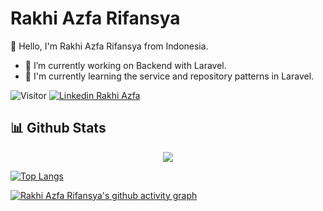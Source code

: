 # Rakhi Azfa Rifansya

👋 Hello, I'm Rakhi Azfa Rifansya from Indonesia.

- 🔭 I’m currently working on Backend with Laravel.
- 🌱 I'm currently learning the service and repository patterns in Laravel.

![Visitor](https://visitor-badge.laobi.icu/badge?page_id=rakhiazfa.rakhiazfa)
[![Linkedin Rakhi Azfa](https://img.shields.io/badge/Linkedin-Rakhi%20Azfa-blue?logo=LinkedIn&logoColor=white)](https://www.linkedin.com/in/rakhiazfa/)

 ## 📊 Github Stats


<space><space>
 
<div align="center">
  <img src="https://github-readme-stats.vercel.app/api?username=rakhiazfa&show_icons=true&theme=midnight-purple">
</div>

<space><space>
 
 [![Top Langs](https://github-readme-stats.vercel.app/api/top-langs/?username=rakhiazfa&layout=compact&hide=css,html&langs_count=10&theme=midnight-purple&cache_seconds=86400&card_width=1000)]([https://github.com/rakhiazfa/github-readme-stats]([https://github-readme-stats.vercel.app/api/top-langs/?username=rakhiazfa&layout=compact&hide=css,html&langs_count=10&theme=midnight-purple&cache_seconds=86400&card_width=1000))
 
 [![Rakhi Azfa Rifansya's github activity graph](https://github-readme-activity-graph.cyclic.app/graph?username=rakhiazfa&theme=high-contrast)]([https://github.com/rakhiazfa/github-readme-activity-graph](https://github-readme-activity-graph.cyclic.app/graph?username=rakhiazfa&theme=high-contrast))
